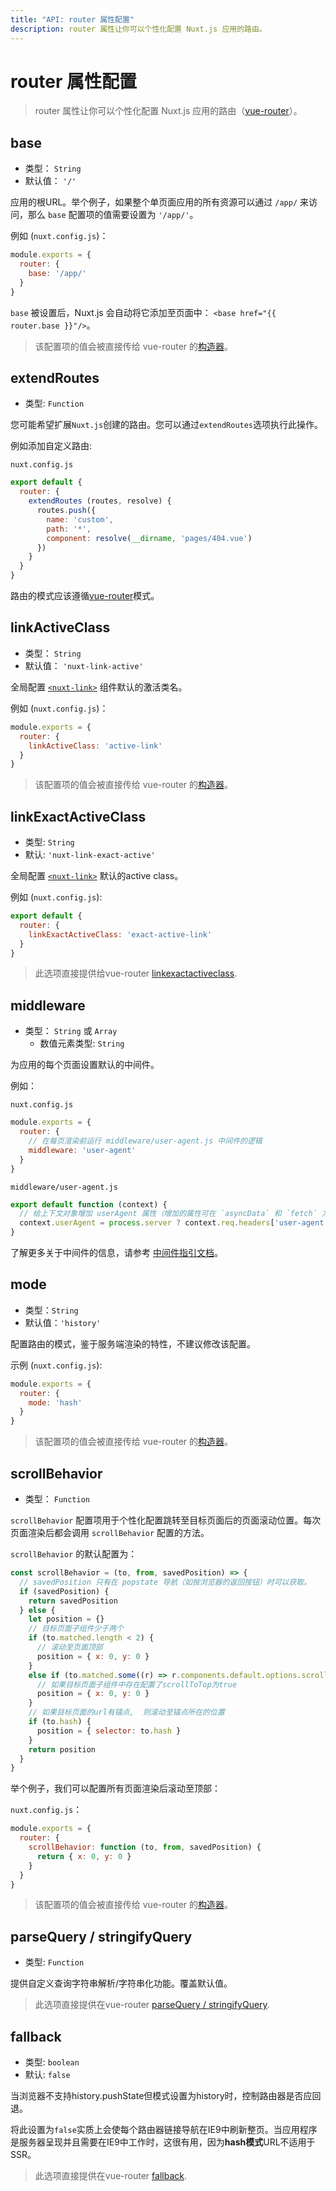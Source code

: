 ```yaml
---
title: "API: router 属性配置"
description: router 属性让你可以个性化配置 Nuxt.js 应用的路由。
---
```


# router 属性配置

> router 属性让你可以个性化配置 Nuxt.js 应用的路由（[vue-router](https://router.vuejs.org/zh-cn/)）。

## base

- 类型： `String`
- 默认值： `'/'`

应用的根URL。举个例子，如果整个单页面应用的所有资源可以通过 `/app/` 来访问，那么 `base` 配置项的值需要设置为 `'/app/'`。

例如 (`nuxt.config.js`)：
```js
module.exports = {
  router: {
    base: '/app/'
  }
}
```

<div class="Alert Alert-blue">

`base` 被设置后，Nuxt.js 会自动将它添加至页面中： `<base href="{{ router.base }}"/>`。

</div>

> 该配置项的值会被直接传给 vue-router 的[构造器](https://router.vuejs.org/zh-cn/api/options.html)。

## extendRoutes

- 类型: `Function`

您可能希望扩展`Nuxt.js`创建的路由。您可以通过`extendRoutes`选项执行此操作。

例如添加自定义路由:

`nuxt.config.js`
```js
export default {
  router: {
    extendRoutes (routes, resolve) {
      routes.push({
        name: 'custom',
        path: '*',
        component: resolve(__dirname, 'pages/404.vue')
      })
    }
  }
}
```

路由的模式应该遵循[vue-router](https://router.vuejs.org/en/)模式。

## linkActiveClass

- 类型： `String`
- 默认值： `'nuxt-link-active'`

全局配置 [`<nuxt-link>`](/api/components-nuxt-link) 组件默认的激活类名。

例如 (`nuxt.config.js`)：
```js
module.exports = {
  router: {
    linkActiveClass: 'active-link'
  }
}
```

> 该配置项的值会被直接传给 vue-router 的[构造器](https://router.vuejs.org/zh-cn/api/options.html)。

## linkExactActiveClass

- 类型: `String`
- 默认: `'nuxt-link-exact-active'`

全局配置 [`<nuxt-link>`](/api/components-nuxt-link) 默认的active class。

例如 (`nuxt.config.js`):
```js
export default {
  router: {
    linkExactActiveClass: 'exact-active-link'
  }
}
```

> 此选项直接提供给vue-router [linkexactactiveclass](https://router.vuejs.org/api/#linkexactactiveclass).

## middleware

- 类型： `String` 或 `Array`
  - 数值元素类型: `String`

为应用的每个页面设置默认的中间件。

例如：

`nuxt.config.js`
```js
module.exports = {
  router: {
    // 在每页渲染前运行 middleware/user-agent.js 中间件的逻辑
    middleware: 'user-agent'
  }
}
```

`middleware/user-agent.js`
```js
export default function (context) {
  // 给上下文对象增加 userAgent 属性（增加的属性可在 `asyncData` 和 `fetch` 方法中获取）
  context.userAgent = process.server ? context.req.headers['user-agent'] : navigator.userAgent
}
```

了解更多关于中间件的信息，请参考 [中间件指引文档](/guide/routing#中间件)。

## mode

- 类型：`String`
- 默认值：`'history'`

配置路由的模式，鉴于服务端渲染的特性，不建议修改该配置。

示例 (`nuxt.config.js`):
```js
module.exports = {
  router: {
    mode: 'hash'
  }
}
```

> 该配置项的值会被直接传给 vue-router 的[构造器](https://router.vuejs.org/zh-cn/api/options.html)。

## scrollBehavior

- 类型： `Function`

`scrollBehavior` 配置项用于个性化配置跳转至目标页面后的页面滚动位置。每次页面渲染后都会调用 `scrollBehavior` 配置的方法。

`scrollBehavior` 的默认配置为：
```js
const scrollBehavior = (to, from, savedPosition) => {
  // savedPosition 只有在 popstate 导航（如按浏览器的返回按钮）时可以获取。
  if (savedPosition) {
    return savedPosition
  } else {
    let position = {}
    // 目标页面子组件少于两个
    if (to.matched.length < 2) {
      // 滚动至页面顶部
      position = { x: 0, y: 0 }
    }
    else if (to.matched.some((r) => r.components.default.options.scrollToTop)) {
      // 如果目标页面子组件中存在配置了scrollToTop为true
      position = { x: 0, y: 0 }
    }
    // 如果目标页面的url有锚点,  则滚动至锚点所在的位置
    if (to.hash) {
      position = { selector: to.hash }
    }
    return position
  }
}
```

举个例子，我们可以配置所有页面渲染后滚动至顶部：

`nuxt.config.js`：
```js
module.exports = {
  router: {
    scrollBehavior: function (to, from, savedPosition) {
      return { x: 0, y: 0 }
    }
  }
}
```

> 该配置项的值会被直接传给 vue-router 的[构造器](https://router.vuejs.org/zh-cn/api/options.html)。

## parseQuery / stringifyQuery

- 类型: `Function`

提供自定义查询字符串解析/字符串化功能。覆盖默认值。

> 此选项直接提供在vue-router [parseQuery / stringifyQuery](https://router.vuejs.org/api/#parsequery-stringifyquery).

## fallback

- 类型: `boolean`
- 默认: `false`

当浏览器不支持history.pushState但模式设置为history时，控制路由器是否应回退。

将此设置为`false`实质上会使每个路由器链接导航在IE9中刷新整页。当应用程序是服务器呈现并且需要在IE9中工作时，这很有用，因为**hash模式**URL不适用于SSR。

> 此选项直接提供在vue-router [fallback](https://router.vuejs.org/api/#fallback).
